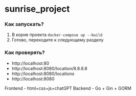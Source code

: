 # sunrise_project
### Как запускать?
1. В корне проекта `docker-compose up --build`
2. Готово, переходите к следующему разделу

### Как проверять?
- http://localhost:80
- http://localhost:8080/location/8.8.8.8
- http://localhost:8080/locations
- http://localhost:8080

Frontend - html+css+js+chatGPT
Backend - Go + Gin + GORM